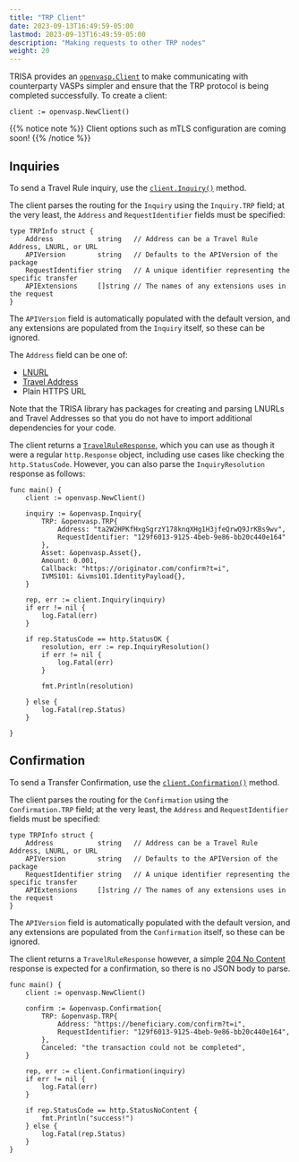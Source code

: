 ```yaml
---
title: "TRP Client"
date: 2023-09-13T16:49:59-05:00
lastmod: 2023-09-13T16:49:59-05:00
description: "Making requests to other TRP nodes"
weight: 20
---
```


TRISA provides an [`openvasp.Client`](https://pkg.go.dev/github.com/trisacrypto/trisa/pkg/openvasp#Client) to make communicating with counterparty VASPs simpler and ensure that the TRP protocol is being completed successfully. To create a client:

```golang
client := openvasp.NewClient()
```

{{% notice note %}}
Client options such as mTLS configuration are coming soon!
{{% /notice %}}

## Inquiries

To send a Travel Rule inquiry, use the [`client.Inquiry()`](https://pkg.go.dev/github.com/trisacrypto/trisa/pkg/openvasp#Client.Inquiry) method.

The client parses the routing for the `Inquiry` using the `Inquiry.TRP` field; at the very least, the `Address` and `RequestIdentifier` fields must be specified:

```golang
type TRPInfo struct {
	Address           string   // Address can be a Travel Rule Address, LNURL, or URL
	APIVersion        string   // Defaults to the APIVersion of the package
	RequestIdentifier string   // A unique identifier representing the specific transfer
	APIExtensions     []string // The names of any extensions uses in the request
}
```

The `APIVersion` field is automatically populated with the default version, and any extensions are populated from the `Inquiry` itself, so these can be ignored.

The `Address` field can be one of:

- [LNURL](https://pkg.go.dev/github.com/trisacrypto/trisa/pkg/openvasp/lnurl)
- [Travel Address](https://pkg.go.dev/github.com/trisacrypto/trisa/pkg/openvasp/traddr)
- Plain HTTPS URL

Note that the TRISA library has packages for creating and parsing LNURLs and Travel Addresses so that you do not have to import additional dependencies for your code.

The client returns a [`TravelRuleResponse`](https://pkg.go.dev/github.com/trisacrypto/trisa/pkg/openvasp#TravelRuleResponse), which you can use as though it were a regular `http.Response` object, including use cases like checking the `http.StatusCode`. However, you can also parse the `InquiryResolution` response as follows:

```golang
func main() {
    client := openvasp.NewClient()

    inquiry := &openvasp.Inquiry{
        TRP: &openvasp.TRP{
            Address: "ta2W2HPKfHxgSgrzY178knqXHg1H3jfeQrwQ9JrKBs9wv",
            RequestIdentifier: "129f6013-9125-4beb-9e86-bb20c440e164"
        },
        Asset: &openvasp.Asset{},
        Amount: 0.001,
        Callback: "https://originator.com/confirm?t=i",
        IVMS101: &ivms101.IdentityPayload{},
    }

    rep, err := client.Inquiry(inquiry)
    if err != nil {
        log.Fatal(err)
    }

    if rep.StatusCode == http.StatusOK {
        resolution, err := rep.InquiryResolution()
        if err != nil {
            log.Fatal(err)
        }

        fmt.Println(resolution)

    } else {
        log.Fatal(rep.Status)
    }

}
```

## Confirmation

To send a Transfer Confirmation, use the [`client.Confirmation()`](https://pkg.go.dev/github.com/trisacrypto/trisa/pkg/openvasp#Client.Confirmation) method.

The client parses the routing for the `Confirmation` using the `Confirmation.TRP` field; at the very least, the `Address` and `RequestIdentifier` fields must be specified:

```golang
type TRPInfo struct {
	Address           string   // Address can be a Travel Rule Address, LNURL, or URL
	APIVersion        string   // Defaults to the APIVersion of the package
	RequestIdentifier string   // A unique identifier representing the specific transfer
	APIExtensions     []string // The names of any extensions uses in the request
}
```

The `APIVersion` field is automatically populated with the default version, and any extensions are populated from the `Confirmation` itself, so these can be ignored.

The client returns a `TravelRuleResponse` however, a simple [204 No Content](https://developer.mozilla.org/en-US/docs/Web/HTTP/Status/204) response is expected for a confirmation, so there is no JSON body to parse.

```golang
func main() {
    client := openvasp.NewClient()

    confirm := &openvasp.Confirmation{
        TRP: &openvasp.TRP{
            Address: "https://beneficiary.com/confirm?t=i",
            RequestIdentifier: "129f6013-9125-4beb-9e86-bb20c440e164",
        },
        Canceled: "the transaction could not be completed",
    }

    rep, err := client.Confirmation(inquiry)
    if err != nil {
        log.Fatal(err)
    }

    if rep.StatusCode == http.StatusNoContent {
        fmt.Println("success!")
    } else {
        log.Fatal(rep.Status)
    }
}
```